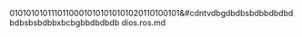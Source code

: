 01010101011101100010101010101020110100101&#cdntvdbgdbdbsbdbbdbdbdbdbsbsbdbbxbcbgbbdbdbdb
dios.ros.md

